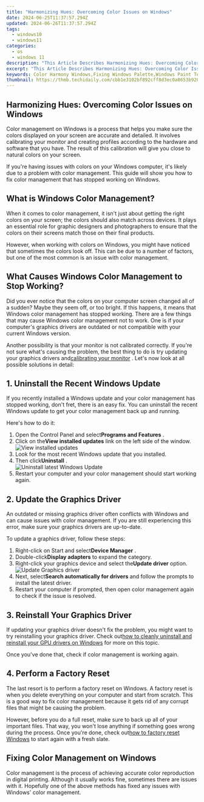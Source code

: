 ```yaml
---
title: "Harmonizing Hues: Overcoming Color Issues on Windows"
date: 2024-06-25T11:37:57.294Z
updated: 2024-06-26T11:37:57.294Z
tags:
  - windows10
  - windows11
categories:
  - os
  - windows 11
description: "This Article Describes Harmonizing Hues: Overcoming Color Issues on Windows"
excerpt: "This Article Describes Harmonizing Hues: Overcoming Color Issues on Windows"
keywords: Color Harmony Windows,Fixing Windows Palette,Windows Paint Tool,Dealing with Windows Colors,Resolve Windows Hue Issue,Windows Color Balance,Tackling Windows Shades
thumbnail: https://thmb.techidaily.com/cbb1e3102bf892cff8d3ec0a8653b920867c497d12f1be8e2ab6e11d350e85ee.jpg
---
```


## Harmonizing Hues: Overcoming Color Issues on Windows

 Color management on Windows is a process that helps you make sure the colors displayed on your screen are accurate and detailed. It involves calibrating your monitor and creating profiles according to the hardware and software that you have. The result of this calibration will give you close to natural colors on your screen.

 If you're having issues with colors on your Windows computer, it's likely due to a problem with color management. This guide will show you how to fix color management that has stopped working on Windows.

## What is Windows Color Management?

 When it comes to color management, it isn't just about getting the right colors on your screen; the colors should also match across devices. It plays an essential role for graphic designers and photographers to ensure that the colors on their screens match those on their final products.

 However, when working with colors on Windows, you might have noticed that sometimes the colors look off. This can be due to a number of factors, but one of the most common is an issue with color management.

## What Causes Windows Color Management to Stop Working?

 Did you ever notice that the colors on your computer screen changed all of a sudden? Maybe they seem off, or too bright. If this happens, it means that Windows color management has stopped working. There are a few things that may cause Windows color management not to work. One is if your computer's graphics drivers are outdated or not compatible with your current Windows version.

 Another possibility is that your monitor is not calibrated correctly. If you're not sure what's causing the problem, the best thing to do is try updating your graphics drivers and[calibrating your monitor](https://www.makeuseof.com/how-to-calibrate-monitor-colors/) . Let's now look at all possible solutions in detail:

## 1\. Uninstall the Recent Windows Update

 If you recently installed a Windows update and your color management has stopped working, don't fret, there is an easy fix. You can uninstall the recent Windows update to get your color management back up and running.

Here's how to do it:

1. Open the Control Panel and select**Programs and Features** .
2. Click on the**View installed updates** link on the left side of the window.  
![View installed updates](https://static1.makeuseofimages.com/wordpress/wp-content/uploads/2022/11/View-installed-updates.jpg)
3. Look for the most recent Windows update that you installed.
4. Then click**Uninstall** .  
![Uninstall latest Windows Update](https://static1.makeuseofimages.com/wordpress/wp-content/uploads/2022/11/Uninstall-latest-Windows-Update.jpg)
5. Restart your computer and your color management should start working again.

## 2\. Update the Graphics Driver

 An outdated or missing graphics driver often conflicts with Windows and can cause issues with color management. If you are still experiencing this error, make sure your graphics drivers are up-to-date.

To update a graphics driver, follow these steps:

1. Right-click on Start and select**Device Manager** .
2. Double-click**Display adapters** to expand the category.
3. Right-click your graphics device and select the**Update driver** option.  
![Update Graphics driver](https://static1.makeuseofimages.com/wordpress/wp-content/uploads/2022/11/Update-Graphics-driver.jpg)
4. Next, select**Search automatically for drivers** and follow the prompts to install the latest driver.
5. Restart your computer if prompted, then open color management again to check if the issue is resolved.

## 3\. Reinstall Your Graphics Driver

 If updating your graphics driver doesn't fix the problem, you might want to try reinstalling your graphics driver. Check out[how to cleanly uninstall and reinstall your GPU drivers on Windows](https://www.makeuseof.com/how-to-cleanly-install-and-reinstall-gpu-drivers-on-windows/) for more on this topic.

 Once you've done that, check if color management is working again.

## 4\. Perform a Factory Reset

 The last resort is to perform a factory reset on Windows. A factory reset is when you delete everything on your computer and start from scratch. This is a good way to fix color management because it gets rid of any corrupt files that might be causing the problem.

 However, before you do a full reset, make sure to back up all of your important files. That way, you won't lose anything if something goes wrong during the process. Once you're done, check out[how to factory reset Windows](https://www.makeuseof.com/tag/4-ways-factory-reset-windows-computer/) to start again with a fresh slate.

## Fixing Color Management on Windows

 Color management is the process of achieving accurate color reproduction in digital printing. Although it usually works fine, sometimes there are issues with it. Hopefully one of the above methods has fixed any issues with Windows' color management.


<ins class="adsbygoogle"
     style="display:block"
     data-ad-format="autorelaxed"
     data-ad-client="ca-pub-7571918770474297"
     data-ad-slot="1223367746"></ins>



<ins class="adsbygoogle"
     style="display:block"
     data-ad-client="ca-pub-7571918770474297"
     data-ad-slot="8358498916"
     data-ad-format="auto"
     data-full-width-responsive="true"></ins>


